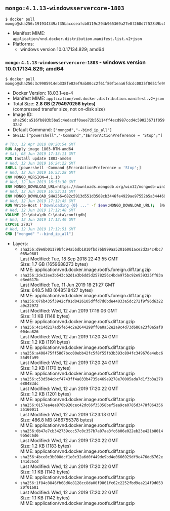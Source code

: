 ## `mongo:4.1.13-windowsservercore-1803`

```console
$ docker pull mongo@sha256:191934349af35baccceafcb0119c294b965369a27e0f268d7f52849bc0909fd4
```

-	Manifest MIME: `application/vnd.docker.distribution.manifest.list.v2+json`
-	Platforms:
	-	windows version 10.0.17134.829; amd64

### `mongo:4.1.13-windowsservercore-1803` - windows version 10.0.17134.829; amd64

```console
$ docker pull mongo@sha256:3c9905914eb338fe82ef9ab80cc2f61f80f1eaa6fdcdc0035f8651fe99811958
```

-	Docker Version: 18.03.1-ee-4
-	Manifest MIME: `application/vnd.docker.distribution.manifest.v2+json`
-	Total Size: **2.8 GB (2794970256 bytes)**  
	(compressed transfer size, not on-disk size)
-	Image ID: `sha256:a516fb883b5ba5c4edacdf0aee72b55114ff4ecd987ccd4c59023671f05932a2`
-	Default Command: `["mongod","--bind_ip_all"]`
-	`SHELL`: `["powershell","-Command","$ErrorActionPreference = 'Stop';"]`

```dockerfile
# Thu, 12 Apr 2018 09:20:54 GMT
RUN Apply image 1803-RTM-amd64
# Sat, 08 Jun 2019 17:13:11 GMT
RUN Install update 1803-amd64
# Wed, 12 Jun 2019 16:24:22 GMT
SHELL [powershell -Command $ErrorActionPreference = 'Stop';]
# Wed, 12 Jun 2019 16:53:28 GMT
ENV MONGO_VERSION=4.1.13
# Wed, 12 Jun 2019 16:53:30 GMT
ENV MONGO_DOWNLOAD_URL=https://downloads.mongodb.org/win32/mongodb-win32-x86_64-2012plus-4.1.13-signed.msi
# Wed, 12 Jun 2019 16:53:31 GMT
ENV MONGO_DOWNLOAD_SHA256=682c5913d551d3508cb3446fe4929ae97552b5a344469855b58c9473f4f58dd6
# Wed, 12 Jun 2019 17:12:45 GMT
RUN Write-Host ('Downloading {0} ...' -f $env:MONGO_DOWNLOAD_URL); 	[Net.ServicePointManager]::SecurityProtocol = [Net.SecurityProtocolType]::Tls12; 	(New-Object System.Net.WebClient).DownloadFile($env:MONGO_DOWNLOAD_URL, 'mongo.msi'); 		Write-Host ('Verifying sha256 ({0}) ...' -f $env:MONGO_DOWNLOAD_SHA256); 	if ((Get-FileHash mongo.msi -Algorithm sha256).Hash -ne $env:MONGO_DOWNLOAD_SHA256) { 		Write-Host 'FAILED!'; 		exit 1; 	}; 		Write-Host 'Installing ...'; 	Start-Process msiexec -Wait 		-ArgumentList @( 			'/i', 			'mongo.msi', 			'/quiet', 			'/qn', 			'INSTALLLOCATION=C:\mongodb', 			'ADDLOCAL=all' 		); 	$env:PATH = 'C:\mongodb\bin;' + $env:PATH; 	[Environment]::SetEnvironmentVariable('PATH', $env:PATH, [EnvironmentVariableTarget]::Machine); 		Write-Host 'Verifying install ...'; 	Write-Host '  mongo --version'; mongo --version; 	Write-Host '  mongod --version'; mongod --version; 		Write-Host 'Removing ...'; 	Remove-Item C:\mongodb\bin\*.pdb -Force; 	Remove-Item C:\windows\installer\*.msi -Force; 	Remove-Item mongo.msi -Force; 		Write-Host 'Complete.';
# Wed, 12 Jun 2019 17:12:48 GMT
VOLUME [C:\data\db C:\data\configdb]
# Wed, 12 Jun 2019 17:12:49 GMT
EXPOSE 27017
# Wed, 12 Jun 2019 17:12:51 GMT
CMD ["mongod" "--bind_ip_all"]
```

-	Layers:
	-	`sha256:d9e8b01179bfc94a5bdb1810fbd76b999aa52016001ace2d3a4c4bc7065a9601`  
		Last Modified: Tue, 18 Sep 2018 22:43:55 GMT  
		Size: 1.7 GB (1659688273 bytes)  
		MIME: application/vnd.docker.image.rootfs.foreign.diff.tar.gzip
	-	`sha256:2de32ee3b543cb2d1e3b6dd5d2578256c4bde975bc92e959325ff83ae8ed617b`  
		Last Modified: Tue, 11 Jun 2019 18:21:27 GMT  
		Size: 648.5 MB (648518427 bytes)  
		MIME: application/vnd.docker.image.rootfs.foreign.diff.tar.gzip
	-	`sha256:076b435f3942cf91d0426105dffd7d0bde44033a5dc272f9f96d6322a9c22972`  
		Last Modified: Wed, 12 Jun 2019 17:16:06 GMT  
		Size: 1.1 KB (1148 bytes)  
		MIME: application/vnd.docker.image.rootfs.diff.tar.gzip
	-	`sha256:4c14d217ad5fe54c2e2644298ff0a0a52e2a9c4d73d686a23f0a5af0004ea826`  
		Last Modified: Wed, 12 Jun 2019 17:20:24 GMT  
		Size: 1.2 KB (1191 bytes)  
		MIME: application/vnd.docker.image.rootfs.diff.tar.gzip
	-	`sha256:a408475ff5867bcc00ebb42fc5f8f55fb3b393c894fc349676e4ebc655d9fa99`  
		Last Modified: Wed, 12 Jun 2019 17:20:24 GMT  
		Size: 1.2 KB (1170 bytes)  
		MIME: application/vnd.docker.image.rootfs.diff.tar.gzip
	-	`sha256:c53d5b4cbcf4743ff4a833b4735e469e9278e70005ada7d1f3b3a278e80483dc`  
		Last Modified: Wed, 12 Jun 2019 17:20:22 GMT  
		Size: 1.2 KB (1201 bytes)  
		MIME: application/vnd.docker.image.rootfs.diff.tar.gzip
	-	`sha256:0157ea4ea870b920cec42dc66f35358bef5ea9ca0785d3478f86435635160011`  
		Last Modified: Wed, 12 Jun 2019 17:23:13 GMT  
		Size: 486.8 MB (486755378 bytes)  
		MIME: application/vnd.docker.image.rootfs.diff.tar.gzip
	-	`sha256:0b47e7cb342739ccc57c0c357b7a07aa3fc6b06e022eb23e421b80149b5dc6d6`  
		Last Modified: Wed, 12 Jun 2019 17:20:22 GMT  
		Size: 1.2 KB (1183 bytes)  
		MIME: application/vnd.docker.image.rootfs.diff.tar.gzip
	-	`sha256:4bce0c3b008dcf1e0c32a6d0f449de9bd4e0666929df9e476dd6762e141d36cd`  
		Last Modified: Wed, 12 Jun 2019 17:20:22 GMT  
		Size: 1.1 KB (1143 bytes)  
		MIME: application/vnd.docker.image.rootfs.diff.tar.gzip
	-	`sha256:1f84c8846fb68d6c8128cc8da00f9861fc62c2252fbd9ea214f9d05320f01681`  
		Last Modified: Wed, 12 Jun 2019 17:20:22 GMT  
		Size: 1.1 KB (1142 bytes)  
		MIME: application/vnd.docker.image.rootfs.diff.tar.gzip
